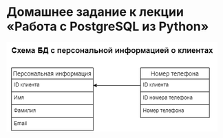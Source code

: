 # Домашнее задание к лекции «Работа с PostgreSQL из Python»

![Alt text](<схема БД персональная информация.png>)